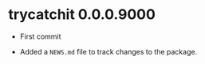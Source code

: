 # trycatchit 0.0.0.9000

* First commit 

* Added a `NEWS.md` file to track changes to the package.



